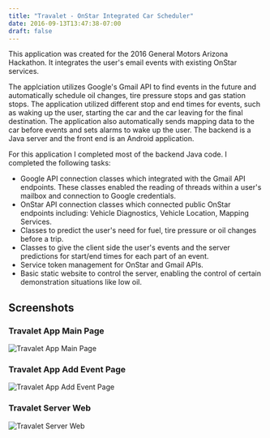 ```yaml
---
title: "Travalet - OnStar Integrated Car Scheduler"
date: 2016-09-13T13:47:38-07:00
draft: false
---
```


This application was created for the 2016 General Motors Arizona Hackathon. It integrates the user's email events with existing OnStar services.

The applciation utilizes Google's Gmail API to find events in the future and automatically schedule oil changes, tire pressure stops and gas station stops. The application utilized different stop and end times for events, such as waking up the user, starting the car and the car leaving for the final destination. The application also automatically sends mapping data to the car before events and sets alarms to wake up the user. The backend is a Java server and the front end is an Android application.

For this application I completed most of the backend Java code. I completed the following tasks:

* Google API connection classes which integrated with the Gmail API endpoints. These classes enabled the reading of threads within a user's mailbox and connection to Google credentials.
* OnStar API connection classes which connected public OnStar endpoints including: Vehicle Diagnostics, Vehicle Location, Mapping Services.
* Classes to predict the user's need for fuel, tire pressure or oil changes before a trip.
* Classes to give the client side the user's events and the server predictions for start/end times for each part of an event.
* Service token management for OnStar and Gmail APIs.
* Basic static website to control the server, enabling the control of certain demonstration situations like low oil.

## Screenshots

### Travalet App Main Page

![Travalet App Main Page](/static/img/travalet/travalet-main-page-screenshot.png)

### Travalet App Add Event Page

![Travalet App Add Event Page](/static/img/travalet/travalet-base-screenshot.png)

### Travalet Server Web

![Travalet Server Web](/static/img/travalet/travalet-server-web-screenshot.jpg)
